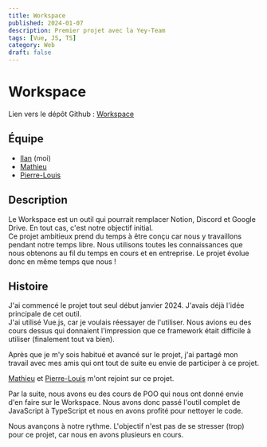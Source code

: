 ```yaml
---
title: Workspace
published: 2024-01-07
description: Premier projet avec la Yey-Team
tags: [Vue, JS, TS]
category: Web
draft: false
---
```


# Workspace

Lien vers le dépôt Github : [Workspace](https://github.com/yey-team/workspace)

## Équipe

- [Ilan](https://github.com/IlanOu) (moi)
- [Mathieu](https://github.com/math-pixel)
- [Pierre-Louis](https://github.com/P-Lrou)

## Description

Le Workspace est un outil qui pourrait remplacer Notion, Discord et Google Drive. En tout cas, c'est notre objectif initial.
<br/>
Ce projet ambitieux prend du temps à être conçu car nous y travaillons pendant notre temps libre.
Nous utilisons toutes les connaissances que nous obtenons au fil du temps en cours et en entreprise.
Le projet évolue donc en même temps que nous !

## Histoire

J'ai commencé le projet tout seul début janvier 2024. J'avais déjà l'idée principale de cet outil.
<br/>
J'ai utilisé Vue.js, car je voulais réessayer de l'utiliser. Nous avions eu des cours dessus qui donnaient l'impression que ce framework était difficile à utiliser (finalement tout va bien).

Après que je m'y sois habitué et avancé sur le projet, j'ai partagé mon travail avec mes amis qui ont tout de suite eu envie de participer à ce projet.

[Mathieu](https://github.com/math-pixel) et [Pierre-Louis](https://github.com/P-Lrou) m'ont rejoint sur ce projet.

Par la suite, nous avons eu des cours de POO qui nous ont donné envie d'en faire sur le Workspace. Nous avons donc passé l'outil complet de JavaScript à TypeScript et nous en avons profité pour nettoyer le code.

Nous avançons à notre rythme. L'objectif n'est pas de se stresser (trop) pour ce projet, car nous en avons plusieurs en cours.
